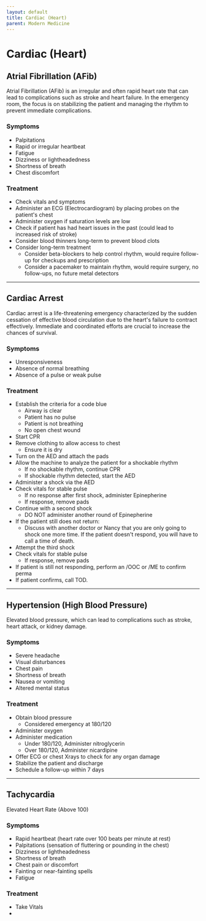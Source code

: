 ```yaml
---
layout: default
title: Cardiac (Heart)
parent: Modern Medicine
---
```


# Cardiac (Heart)

## Atrial Fibrillation (AFib)
Atrial Fibrillation (AFib) is an irregular and often rapid heart rate that can lead to complications such as stroke and heart failure. In the emergency room, the focus is on stabilizing the patient and managing the rhythm to prevent immediate complications.

### Symptoms
- Palpitations
- Rapid or irregular heartbeat
- Fatigue
- Dizziness or lightheadedness
- Shortness of breath
- Chest discomfort

### Treatment
- Check vitals and symptoms
- Administer an ECG (Electrocardiogram) by placing probes on the patient's chest
- Administer oxygen if saturation levels are low
- Check if patient has had heart issues in the past (could lead to increased risk of stroke)
- Consider blood thinners long-term to prevent blood clots
- Consider long-term treatment
  - Consider beta-blockers to help control rhythm, would require follow-up for checkups and prescription
  - Consider a pacemaker to maintain rhythm, would require surgery, no follow-ups, no future metal detectors


---

## Cardiac Arrest
Cardiac arrest is a life-threatening emergency characterized by the sudden cessation of effective blood circulation due to the heart's failure to contract effectively. Immediate and coordinated efforts are crucial to increase the chances of survival.

### Symptoms
- Unresponsiveness
- Absence of normal breathing
- Absence of a pulse or weak pulse

### Treatment

- Establish the criteria for a code blue
  - Airway is clear
  - Patient has no pulse
  - Patient is not breathing
  - No open chest wound
- Start CPR
- Remove clothing to allow access to chest
  - Ensure it is dry
- Turn on the AED and attach the pads
- Allow the machine to analyze the patient for a shockable rhythm
  - If no shockable rhythm, continue CPR
  - If shockable rhythm detected, start the AED
- Administer a shock via the AED
- Check vitals for stable pulse
  - If no response after first shock, administer Epinepherine
  - If response, remove pads
- Continue with a second shock
  - DO NOT administer another round of Epinepherine
- If the patient still does not return:
  - Discuss with another doctor or Nancy that you are only going to shock one more time. If the patient doesn't respond, you will have to call a time of death.
- Attempt the third shock
- Check vitals for stable pulse
  - If response, remove pads
- If patient is still not responding, perform an /OOC or /ME to confirm perma
- If patient confirms, call TOD.

---

## Hypertension (High Blood Pressure)
Elevated blood pressure, which can lead to complications such as stroke, heart attack, or kidney damage.

### Symptoms
- Severe headache
- Visual disturbances
- Chest pain
- Shortness of breath
- Nausea or vomiting
- Altered mental status

### Treatment
- Obtain blood pressure 
  - Considered emergency at 180/120
- Administer oxygen
- Administer medication
  - Under 180/120, Administer nitroglycerin 
  - Over 180/120, Administer nicardipine
- Offer ECG or chest Xrays to check for any organ damage
- Stabilize the patient and discharge
- Schedule a follow-up within 7 days

---

## Tachycardia
Elevated Heart Rate (Above 100)

### Symptoms
- Rapid heartbeat (heart rate over 100 beats per minute at rest)
- Palpitations (sensation of fluttering or pounding in the chest)
- Dizziness or lightheadedness
- Shortness of breath
- Chest pain or discomfort
- Fainting or near-fainting spells
- Fatigue

### Treatment
- Take Vitals
- 